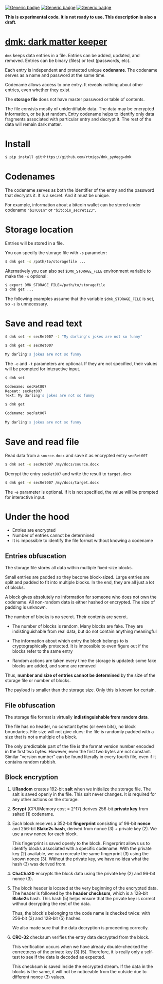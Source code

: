[![Generic badge](https://img.shields.io/badge/Status-Experimental-red.svg)](#)
[![Generic badge](https://img.shields.io/badge/Python-3.7+-blue.svg)](#)
[![Generic badge](https://img.shields.io/badge/OS-Linux%20|%20macOS%20|%20Windows-blue.svg)](#)

**This is experimental code. It is not ready to use. This description is also a
draft.**

# [dmk: dark matter keeper](https://github.com/rtmigo/dmk_py)

`dmk` keeps data entries in a file. Entries can be added, updated, and removed.
Entries can be binary (files) or text (passwords, etc).

Each entry is independent and protected unique **codename**. The codename
serves as a name and password at the same time.

Codename allows access to one entry. It reveals nothing about other
entries, even whether they exist.

The **storage file** does not have master password or table of contents.

The file consists mostly of unidentifiable data. The data may be encrypted
information, or be just random. Entry codename helps to identify only data
fragments associated with particular entry and decrypt it. The rest of the data
will remain dark matter.

# Install

``` bash
$ pip install git+https://github.com/rtmigo/dmk_py#egg=dmk
```

# Codenames

The codename serves as both the identifier of the entry and the password that
decrypts it. It is a secret. And it must be unique.

For example, information about a bitcoin wallet can be stored under codename
`"b1TC01n"` or `"bitcoin_secret123"`.

# Storage location

Entries will be stored in a file.

You can specify the storage file with `-s` parameter:

``` bash
$ dmk get -s /path/to/storagefile ...  
```

Alternatively you can also set `$DMK_STORAGE_FILE` environment variable to make the `-s` 
optional:

``` bash
$ export DMK_STORAGE_FILE=/path/to/storagefile
$ dmk get ...  
```

The following examples assume that the variable `$dmk_STORAGE_FILE` is set, so
`-s` is unnecessary.

# Save and read text

``` bash
$ dmk set -e secRet007 -t "My darling's jokes are not so funny"
```

``` bash
$ dmk get -e secRet007

My darling's jokes are not so funny
```

The `-e` and `-t` parameters are optional. If they are not specified, their
values will be prompted for interactive input.

``` bash
$ dmk set

Codename: secRet007
Repeat: secRet007 
Text: My darling's jokes are not so funny
```

``` bash
$ dmk get

Codename: secRet007
 
My darling's jokes are not so funny
```

# Save and read file

Read data from a `source.docx` and save it as encrypted entry `secRet007`

``` bash 
$ dmk set -e secRet007 /my/docs/source.docx
```

Decrypt the entry `secRet007` and write the result to `target.docx`

``` bash
$ dmk get -e secRet007 /my/docs/target.docx
```

The `-e` parameter is optional. If it is not specified, the value will be
prompted for interactive input.

# Under the hood

- Entries are encrypted 
- Number of entries cannot be determined
- It is impossible to identify the file format without knowing a codename

## Entries obfuscation

The storage file stores all data within multiple fixed-size blocks.

Small entries are padded so they become block-sized. Large entries are split and
padded to fit into multiple blocks. In the end, they are all just a lot of
blocks.

A block gives absolutely no information for someone who does not own the
codename. All non-random data is either hashed or encrypted. The size of padding
is unknown.

The number of blocks is no secret. Their contents are secret.

- The number of blocks is random. Many blocks are fake. They are
  indistinguishable from real data, but do not contain anything meaningful

- The information about which entry the block belongs to is cryptographically
  protected. It is impossible to even figure out if the blocks refer to the same
  entry

- Random actions are taken every time the storage is updated: some fake blocks are
  added, and some are removed

Thus, **number and size of entries cannot be determined** by the size of the
storage file or number of blocks.

The payload is smaller than the storage size. Only this is known for certain.

## File obfuscation

The storage file format is virtually **indistinguishable from random data**.

The file has no header, no constant bytes (or even bits), no block boundaries.
File size will not give clues: the file is randomly padded with a size that is
not a multiple of a block.

The only predictable part of the file is the format version number encoded in
the first two bytes. However, even the first two bytes are not constant.
Similar "version number" can be found literally in every fourth file, even if it
contains random rubbish.

## Block encryption

1) **URandom** creates 192-bit **salt** when we initialize the storage file. The
   salt is saved openly in the file. This salt never changes. It is required for
   any other actions on the storage.

2) **Scrypt** (CPU/Memory cost = 2^17) derives 256-bit **private key** from
   salted (1) codename.

3) Еach block receives a 352-bit **fingerprint** consisting of 96-bit **nonce**
   and 256-bit **Blake2s** **hash**, derived from nonce (3) + private key (2).
   We use a new nonce for each block.

   This fingerprint is saved openly to the block. Fingerprint allows us to
   identify blocks associated with a specific codename. With the private key (2)
   available, we can recreate the same fingerprint (3) using the known nonce
   (3). Without the private key, we have no idea what the hash (3) was derived
   from.

4) **ChaCha20** encrypts the block data using the private key (2) and 96-bit
   nonce (3).

5) The block header is located at the very beginning of the encrypted data. The
   header is followed by the **header checksum**, which is a 128-bit
   **Blake2s** hash. This hash (5) helps ensure that the private key is correct
   without decrypting the rest of the data.

   Thus, the block's belonging to the code name is checked twice: with 256-bit
   (3) and 128-bit (5) hashes.

   We also made sure that the data decryption is proceeding correctly.

6) **CRC-32** checksum verifies the entry data decrypted from the block.

   This verification occurs when we have already double-checked the correctness
   of the private key (3) (5). Therefore, it is really only a self-test to see
   if the data is decoded as expected.

   This checksum is saved inside the encrypted stream. If the data in the blocks
   is the same, it will not be noticeable from the outside due to different
   nonce (3) values.





